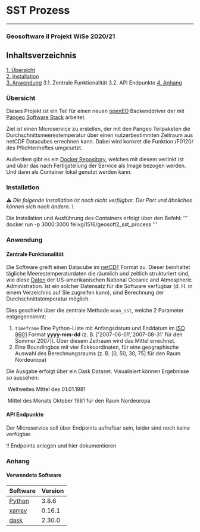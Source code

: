 # SST Prozess
---
### Geosoftware II Projekt WiSe 2020/21 

## Inhaltsverzeichnis
[1. Übersicht](#overview) \
[2. Installation](#install) \
[3. Anwendung](#use)
  3.1. Zentrale Funktionalität
  3.2. API Endpunkte
[4. Anhang](#annex)

<a name="overview"><h3>Übersicht</h3></a>
Dieses Projekt ist ein Teil für einen neuen [openEO](https://openeo.org/) Backenddriver der mit [Pangeo Software Stack](https://pangeo.io/) arbeitet.

Ziel ist einen Microservice zu erstellen, der mit den Pangeo Teilpaketen die Durchschnittsmeerestemperatur über einen nutzerbestimmten Zeitraum aus netCDF Datacubes errechnen kann.
Dabei wird konkret die Funktion /F0120/ des Pflichtenheftes umgesetzt.

Außerdem gibt es ein [Docker Repository](https://hub.docker.com/repository/docker/felixgi1516/geosoft2_sst_process), welches mit diesem verlinkt ist und über das nach Fertigstellung der Service als Image bezogen werden. Und dann als Container lokal genutzt werden kann.

<a name="install"><h3>Installation</h3></a>
:warning: _Die folgende Installation ist noch nicht verfügbar. Der Port und ähnliches können sich noch ändern._ \

Die Installation und Ausführung des Containers erfolgt über den Befehl:
'''
docker run -p 3000:3000 felixgi1516/geosoft2_sst_process
'''

<a name="use"><h3>Anwendung</h3></a>

#### Zentrale Funktionalität
Die Software greift einen Datacube im [netCDF](https://de.wikipedia.org/wiki/NetCDF) Format zu. Dieser beinhaltet tägliche Meerestemperaturdaten die räumlich und zeitlich strukturiert sind, wie diese [Daten](ftp://ftp.cdc.noaa.gov/Projects/Datasets/noaa.oisst.v2.highres/) der US-amerikanischen National Oceanic and Atmospheric Administration. Ist ein solcher Datensatz für die Software verfügbar (d. H. in einem Verzeichnis auf Sie zugreifen kann), sind Berechnung der Durchschnittstemperatur möglich. 

Dies geschieht über die zentrale Methode `mean_sst`, welche 2 Parameter entgegennimmt:

1. `timeframe` Eine Python-Liste mit Anfangsdatum und Enddatum im [ISO 8601](https://www.iso.org/iso-8601-date-and-time-format.html) Format **yyyy-mm-dd** (z. B. ['2007-06-01','2007-08-31' für den Sommer 2007]). Über diesem Zeitraum wird das Mittel errechnet.
2.  Eine Boundingbox mit vier Eckkoordinaten, für eine geographische Auswahl des Berechnungsraums (z. B. [0, 50, 30, 75] für den Raum Nordeuropa)

Die Ausgabe erfolgt über ein Dask Dataset. Visualisiert können Ergebnisse so aussehen:

![]()
Weltweites Mittel des 01.01.1981

![]()
Mittel des Monats Oktober 1981 für den Raum Nordeuropa

#### API Endpunkte
Der Microservice soll über Endpoints aufrufbar sein, leider sind noch keine verfügbar.

:bangbang: Endpoints anlegen und hier dokumentieren


<a name="annex"><h3>Anhang</h3></a>

#### Verwendete Software

Software | Version
------ | ------
[Python](https://www.python.org/)   | 3.8.6
[xarray](http://xarray.pydata.org/en/stable/)   | 0.16.1
[dask](https://dask.org/)   | 2.30.0

